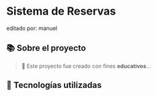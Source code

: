 # Sistema de Reservas
editado por: manuel
## 📚 Sobre el proyecto

> 📌 Este proyecto fue creado con fines **educativos**...

## 🧠 Tecnologías utilizadas